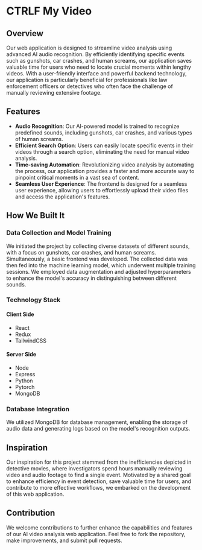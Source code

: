 # CTRLF My Video

## Overview

Our web application is designed to streamline video analysis using advanced AI audio recognition. By efficiently identifying specific events such as gunshots, car crashes, and human screams, our application saves valuable time for users who need to locate crucial moments within lengthy videos. With a user-friendly interface and powerful backend technology, our application is particularly beneficial for professionals like law enforcement officers or detectives who often face the challenge of manually reviewing extensive footage.

## Features

- **Audio Recognition**: Our AI-powered model is trained to recognize predefined sounds, including gunshots, car crashes, and various types of human screams.
- **Efficient Search Option**: Users can easily locate specific events in their videos through a search option, eliminating the need for manual video analysis.
- **Time-saving Automation**: Revolutionizing video analysis by automating the process, our application provides a faster and more accurate way to pinpoint critical moments in a vast sea of content.
- **Seamless User Experience**: The frontend is designed for a seamless user experience, allowing users to effortlessly upload their video files and access the application's features.

## How We Built It

### Data Collection and Model Training

We initiated the project by collecting diverse datasets of different sounds, with a focus on gunshots, car crashes, and human screams. Simultaneously, a basic frontend was developed. The collected data was then fed into the machine learning model, which underwent multiple training sessions. We employed data augmentation and adjusted hyperparameters to enhance the model's accuracy in distinguishing between different sounds.

### Technology Stack

#### Client Side
- React
- Redux
- TailwindCSS

#### Server Side
- Node
- Express
- Python
- Pytorch
- MongoDB

### Database Integration

We utilized MongoDB for database management, enabling the storage of audio data and generating logs based on the model's recognition outputs.

## Inspiration

Our inspiration for this project stemmed from the inefficiencies depicted in detective movies, where investigators spend hours manually reviewing video and audio footage to find a single event. Motivated by a shared goal to enhance efficiency in event detection, save valuable time for users, and contribute to more effective workflows, we embarked on the development of this web application.

## Contribution

We welcome contributions to further enhance the capabilities and features of our AI video analysis web application. Feel free to fork the repository, make improvements, and submit pull requests.

